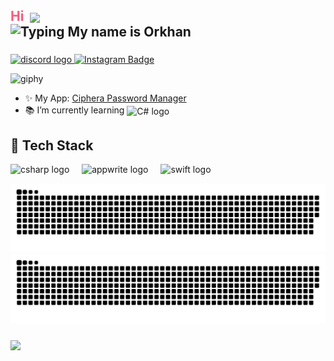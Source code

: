 <h2 align="left">
  <span style="color:#F75C7E;">Hi</span>
  <img src="https://media.giphy.com/media/hvRJCLFzcasrR4ia7z/giphy.gif" width="40" style="vertical-align: middle; margin-left: 5px;"/>
  <br />
  <img src="https://readme-typing-svg.herokuapp.com?font=Fira+Code&size=30&duration=2000&pause=1000&color=F75C7E&width=400&lines=My+name+is+Orkhan" alt="Typing My name is Orkhan" />
</h2>


###

<a href="https://discord.gg/SQ3fFzTm" target="_blank">
  <img src="https://img.shields.io/static/v1?message=Discord&logo=discord&label=&color=7289DA&logoColor=white&labelColor=&style=for-the-badge" alt="discord logo"/>
</a>
<a href="https://www.instagram.com/codebless/" target="_blank">
  <img src="https://img.shields.io/badge/Instagram-E4405F?style=for-the-badge&logo=instagram&logoColor=white" alt="Instagram Badge"/>
</a>

![giphy](https://i.pinimg.com/originals/f9/57/6f/f9576fca9fc8ef79976a1d6327bbe9ae.gif)



- ✨ My App: [Ciphera Password Manager](https://apps.apple.com/pl/app/ciphera-password-manager/id6738832211)
- 📚 I’m currently learning <img src="https://cdn.jsdelivr.net/gh/devicons/devicon/icons/csharp/csharp-original.svg" height="14" alt="C# logo" style="vertical-align: middle;"/>

## 🚀  Tech Stack

<div align="left">
  <img src="https://cdn.jsdelivr.net/gh/devicons/devicon/icons/csharp/csharp-plain.svg" height="40" alt="csharp logo"  />
  <img width="12" />
  <img src="https://cdn.jsdelivr.net/gh/devicons/devicon/icons/appwrite/appwrite-original.svg" height="40" alt="appwrite logo"  />
  <img width="12" />
  <img src="https://cdn.jsdelivr.net/gh/devicons/devicon/icons/swift/swift-original.svg" height="40" alt="swift logo"  />
</div>

![GitHub Snake Light](https://raw.githubusercontent.com/BlessedDayss/BlessedDayss/main/github-contribution-grid-snake.svg#gh-light-mode-only)
![GitHub Snake Dark](https://raw.githubusercontent.com/BlessedDayss/BlessedDayss/main/github-contribution-grid-snake-dark.svg#gh-dark-mode-only)

###

<p> 
<img align = "center" src="https://github-readme-streak-stats.herokuapp.com?user=BlessedDayss&theme=blueberry_duo">
</p>
